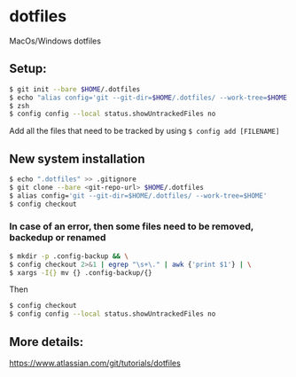 # dotfiles
MacOs/Windows dotfiles

## Setup:
```bash
$ git init --bare $HOME/.dotfiles
$ echo "alias config='git --git-dir=$HOME/.dotfiles/ --work-tree=$HOME'" >> $HOME/.zshrc
$ zsh
$ config config --local status.showUntrackedFiles no
```
Add all the files that need to be tracked by using `$ config add [FILENAME]` 

## New system installation
```bash
$ echo ".dotfiles" >> .gitignore
$ git clone --bare <git-repo-url> $HOME/.dotfiles
$ alias config='git --git-dir=$HOME/.dotfiles/ --work-tree=$HOME'
$ config checkout
```
### In case of an error, then some files need to be removed, backedup or renamed
```bash
$ mkdir -p .config-backup && \
$ config checkout 2>&1 | egrep "\s+\." | awk {'print $1'} | \
$ xargs -I{} mv {} .config-backup/{}
```
Then 
```bash
$ config checkout
$ config config --local status.showUntrackedFiles no
```
## More details:
https://www.atlassian.com/git/tutorials/dotfiles
